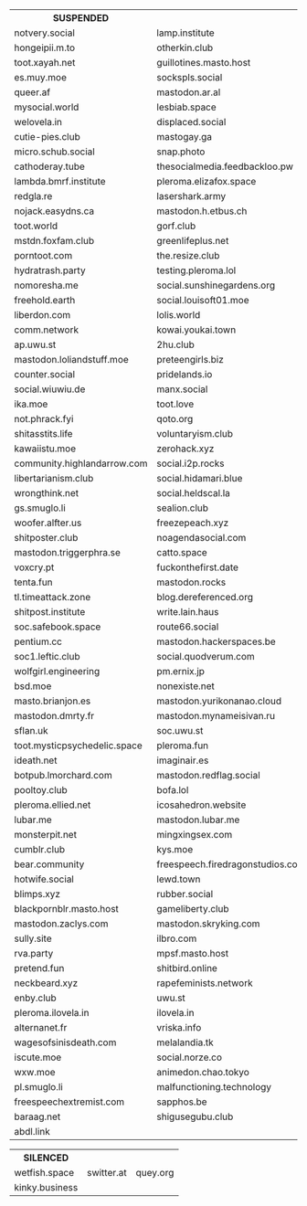 <html>
<!-- SUSPENDED -->
<table>
<th>SUSPENDED</th>
<tr>
<td>notvery.social</td>
<td>lamp.institute</td>
<td>youdieifyou.work</td>
</tr>

<tr>
<td>hongeipii.m.to</td>
<td>otherkin.club</td>
<td>masto.misell.cymru</td>
</tr>

<tr>
<td>toot.xayah.net</td>
<td>guillotines.masto.host</td>
<td>kinnie.masto.host</td>
</tr>

<tr>
<td>es.muy.moe</td>
<td>sockspls.social</td>
<td>social.theliturgists.com</td>
</tr>

<tr>
<td>queer.af</td>
<td>mastodon.ar.al</td>
<td>hackers.town</td>
</tr>

<tr>
<td>mysocial.world</td>
<td>lesbiab.space</td>
<td>pawoo.net</td>
</tr>

<tr>
<td>welovela.in</td>
<td>displaced.social</td>
<td>niu.moe</td>
</tr>

<tr>
<td>cutie-pies.club</td>
<td>mastogay.ga</td>
<td>datagirl.xyz</td>
</tr>

<tr>
<td>micro.schub.social</td>
<td>snap.photo</td>
<td>toot.social</td>
</tr>

<tr>
<td>cathoderay.tube</td>
<td>thesocialmedia.feedbackloo.pw</td>
<td>fedi.jort.space</td>
</tr>

<tr>
<td>lambda.bmrf.institute</td>
<td>pleroma.elizafox.space</td>
<td>nine.moe</td>
</tr>

<tr>
<td>redgla.re</td>
<td>lasershark.army</td>
<td>boysclub.masto.host</td>
</tr>

<tr>
<td>nojack.easydns.ca</td>
<td>mastodon.h.etbus.ch</td>
<td>smartdonkey.social</td>
</tr>

<tr>
<td>toot.world</td>
<td>gorf.club</td>
<td>social.foxfam.club</td>
</tr>

<tr>
<td>mstdn.foxfam.club</td>
<td>greenlifeplus.net</td>
<td>2.distsn.org</td>
</tr>

<tr>
<td>porntoot.com</td>
<td>the.resize.club</td>
<td>pdx.social</td>
</tr>

<tr>
<td>hydratrash.party</td>
<td>testing.pleroma.lol</td>
<td>averly.me</td>
</tr>

<tr>
<td>nomoresha.me</td>
<td>social.sunshinegardens.org</td>
<td>socnet.supes.com</td>
</tr>

<tr>
<td>freehold.earth</td>
<td>social.louisoft01.moe</td>
<td>social.guizzyordi.info</td>
</tr>

<tr>
<td>liberdon.com</td>
<td>lolis.world</td>
<td>goldandblack.xyz</td>
</tr>

<tr>
<td>comm.network</td>
<td>kowai.youkai.town</td>
<td>homura.space</td>
</tr>

<tr>
<td>ap.uwu.st</td>
<td>2hu.club</td>
<td>social.super-niche.club</td>
</tr>

<tr>
<td>mastodon.loliandstuff.moe</td>
<td>preteengirls.biz</td>
<td>social.allthefallen.ninja</td>
</tr>

<tr>
<td>counter.social</td>
<td>pridelands.io</td>
<td>cofe.moe</td>
</tr>

<tr>
<td>social.wiuwiu.de</td>
<td>manx.social</td>
<td>social.targaryen.house</td>
</tr>

<tr>
<td>ika.moe</td>
<td>toot.love</td>
<td>social.lucci.xyz</td>
</tr>

<tr>
<td>not.phrack.fyi</td>
<td>qoto.org</td>
<td>weeaboo.space</td>
</tr>

<tr>
<td>shitasstits.life</td>
<td>voluntaryism.club</td>
<td>explosion.party</td>
</tr>

<tr>
<td>kawaiistu.moe</td>
<td>zerohack.xyz</td>
<td>jabb.in</td>
</tr>

<tr>
<td>community.highlandarrow.com</td>
<td>social.i2p.rocks</td>
<td>npf.mlpol.net</td>
</tr>

<tr>
<td>libertarianism.club</td>
<td>social.hidamari.blue</td>
<td>ediot.social</td>
</tr>

<tr>
<td>wrongthink.net</td>
<td>social.heldscal.la</td>
<td>unsafe.space</td>
</tr>

<tr>
<td>gs.smuglo.li</td>
<td>sealion.club</td>
<td>social.au2pb.net</td>
</tr>

<tr>
<td>woofer.alfter.us</td>
<td>freezepeach.xyz</td>
<td>rainbowdash.net</td>
</tr>

<tr>
<td>shitposter.club</td>
<td>noagendasocial.com</td>
<td>pleroma.rareome.ga</td>
</tr>

<tr>
<td>mastodon.triggerphra.se</td>
<td>catto.space</td>
<td>babymetal.party</td>
</tr>

<tr>
<td>voxcry.pt</td>
<td>fuckonthefirst.date</td>
<td>artalley.porn</td>
</tr>

<tr>
<td>tenta.fun</td>
<td>mastodon.rocks</td>
<td>xy.ag</td>
</tr>

<tr>
<td>tl.timeattack.zone</td>
<td>blog.dereferenced.org</td>
<td>glasses.moe</td>
</tr>

<tr>
<td>shitpost.institute</td>
<td>write.lain.haus</td>
<td>toots.jagtalon.com</td>
</tr>

<tr>
<td>soc.safebook.space</td>
<td>route66.social</td>
<td>mstdn.iofoundry.eu</td>
</tr>

<tr>
<td>pentium.cc</td>
<td>mastodon.hackerspaces.be</td>
<td>tretkowski.de</td>
</tr>

<tr>
<td>soc1.leftic.club</td>
<td>social.quodverum.com</td>
<td>pleroma.engineered.space</td>
</tr>

<tr>
<td>wolfgirl.engineering</td>
<td>pm.ernix.jp</td>
<td>thicc.horse</td>
</tr>

<tr>
<td>bsd.moe</td>
<td>nonexiste.net</td>
<td>ps.s10y.eu</td>
</tr>

<tr>
<td>masto.brianjon.es</td>
<td>mastodon.yurikonanao.cloud</td>
<td>yuzuki.m.to</td>
</tr>

<tr>
<td>mastodon.dmrty.fr</td>
<td>mastodon.mynameisivan.ru</td>
<td>baczuk.com</td>
</tr>

<tr>
<td>sflan.uk</td>
<td>soc.uwu.st</td>
<td>pleroma.cucked.me</td>
</tr>

<tr>
<td>toot.mysticpsychedelic.space</td>
<td>pleroma.fun</td>
<td>ndtsm.cant.at</td>
</tr>

<tr>
<td>ideath.net</td>
<td>imaginair.es</td>
<td>imma.adorableweirdo.com</td>
</tr>

<tr>
<td>botpub.lmorchard.com</td>
<td>mastodon.redflag.social</td>
<td>mastodon.hack13.me</td>
</tr>

<tr>
<td>pooltoy.club</td>
<td>bofa.lol</td>
<td>trash.social</td>
</tr>

<tr>
<td>pleroma.ellied.net</td>
<td>icosahedron.website</td>
<td>furby.masto.host</td>
</tr>

<tr>
<td>lubar.me</td>
<td>mastodon.lubar.me</td>
<td>nutt.church</td>
</tr>

<tr>
<td>monsterpit.net</td>
<td>mingxingsex.com</td>
<td>pltest.feminism.lgbt</td>
</tr>

<tr>
<td>cumblr.club</td>
<td>kys.moe</td>
<td>freespeech.host</td>
</tr>

<tr>
<td>bear.community</td>
<td>freespeech.firedragonstudios.com</td>
<td>swingset.social</td>
</tr>

<tr>
<td>hotwife.social</td>
<td>lewd.town</td>
<td>gulp.cafe</td>
</tr>

<tr>
<td>blimps.xyz</td>
<td>rubber.social</td>
<td>weeb.academy</td>
</tr>

<tr>
<td>blackpornblr.masto.host</td>
<td>gameliberty.club</td>
<td>biglittle.space</td>
</tr>

<tr>
<td>mastodon.zaclys.com</td>
<td>mastodon.skryking.com</td>
<td>wf.melatonin.fun</td>
</tr>

<tr>
<td>sully.site</td>
<td>ilbro.com</td>
<td>soc.scarly.pink</td>
</tr>

<tr>
<td>rva.party</td>
<td>mpsf.masto.host</td>
<td>ennui.industries</td>
</tr>

<tr>
<td>pretend.fun</td>
<td>shitbird.online</td>
<td>social.lain.haus</td>
</tr>

<tr>
<td>neckbeard.xyz</td>
<td>rapefeminists.network</td>
<td>gasthe.lgbt</td>
</tr>

<tr>
<td>enby.club</td>
<td>uwu.st</td>
<td>komaedak.in</td>
</tr>

<tr>
<td>pleroma.ilovela.in</td>
<td>ilovela.in</td>
<td>mstdn.alternanet.fr</td>
</tr>

<tr>
<td>alternanet.fr</td>
<td>vriska.info</td>
<td>honey.church</td>
</tr>

<tr>
<td>wagesofsinisdeath.com</td>
<td>melalandia.tk</td>
<td>cyberia.social</td>
</tr>

<tr>
<td>iscute.moe</td>
<td>social.norze.co</td>
<td>sinblr.com</td>
</tr>

<tr>
<td>wxw.moe</td>
<td>animedon.chao.tokyo</td>
<td>social.ksite.de</td>
</tr>

<tr>
<td>pl.smuglo.li</td>
<td>malfunctioning.technology</td>
<td>kinkyelephant.com</td>


<tr>
<td>freespeechextremist.com</td>
<td>sapphos.be</td>
<td>snouts.online</td>


<tr>
<td>baraag.net</td>
<td>shigusegubu.club</td>
<td>humblr.social</td>


<tr>
<td>abdl.link</td>
</tr>

</table>
<p>
<p>
<p>
<!-- SILENCED -->

<table>
<th>SILENCED</th>
<tr>
<td>wetfish.space</td>
<td>switter.at</td>
<td>quey.org</td>
</tr>

<tr>
<td>kinky.business</td>
</tr>
</table>
</html>
